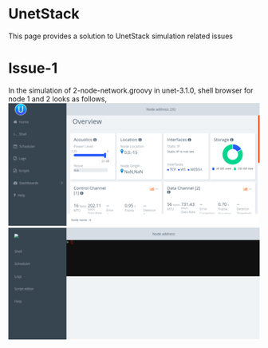 # UnetStack
This page provides a solution to UnetStack simulation related issues

# Issue-1
In the simulation of 2-node-network.groovy in unet-3.1.0, shell browser for node 1 and 2 looks as follows,
![](Images/Node-1.png)
![](Images/Node-2.png)

